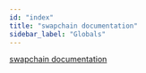 ```yaml
---
id: "index"
title: "swapchain documentation"
sidebar_label: "Globals"
---
```


[swapchain documentation](globals.md)

